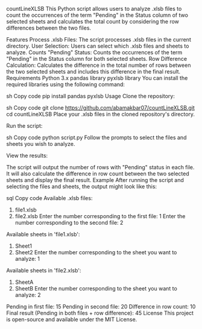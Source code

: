 countLineXLSB
This Python script allows users to analyze .xlsb files to count the occurrences of the term "Pending" in the Status column of two selected sheets and calculates the total count by considering the row differences between the two files.

Features
Process .xlsb Files: The script processes .xlsb files in the current directory.
User Selection: Users can select which .xlsb files and sheets to analyze.
Counts "Pending" Status: Counts the occurrences of the term "Pending" in the Status column for both selected sheets.
Row Difference Calculation: Calculates the difference in the total number of rows between the two selected sheets and includes this difference in the final result.
Requirements
Python 3.x
pandas library
pyxlsb library
You can install the required libraries using the following command:

sh
Copy code
pip install pandas pyxlsb
Usage
Clone the repository:

sh
Copy code
git clone https://github.com/abamakbar07/countLineXLSB.git
cd countLineXLSB
Place your .xlsb files in the cloned repository's directory.

Run the script:

sh
Copy code
python script.py
Follow the prompts to select the files and sheets you wish to analyze.

View the results:

The script will output the number of rows with "Pending" status in each file.
It will also calculate the difference in row count between the two selected sheets and display the final result.
Example
After running the script and selecting the files and sheets, the output might look like this:

sql
Copy code
Available .xlsb files:
1. file1.xlsb
2. file2.xlsb
Enter the number corresponding to the first file: 1
Enter the number corresponding to the second file: 2

Available sheets in 'file1.xlsb':
1. Sheet1
2. Sheet2
Enter the number corresponding to the sheet you want to analyze: 1

Available sheets in 'file2.xlsb':
1. SheetA
2. SheetB
Enter the number corresponding to the sheet you want to analyze: 2

Pending in first file: 15
Pending in second file: 20
Difference in row count: 10
Final result (Pending in both files + row difference): 45
License
This project is open-source and available under the MIT License.